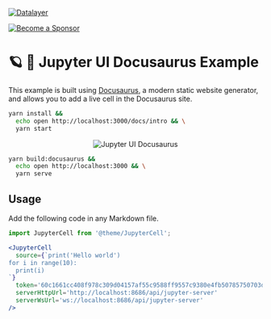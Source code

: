 [![Datalayer](https://assets.datalayer.tech/datalayer-25.svg)](https://datalayer.io)

[![Become a Sponsor](https://img.shields.io/static/v1?label=Become%20a%20Sponsor&message=%E2%9D%A4&logo=GitHub&style=flat&color=1ABC9C)](https://github.com/sponsors/datalayer)

# 🪐 🦕 Jupyter UI Docusaurus Example

This example is built using [Docusaurus](https://docusaurus.io), a modern static website generator, and allows you to add a live cell in the Docusaurus site.

```bash
yarn install &&
  echo open http://localhost:3000/docs/intro && \
  yarn start
```

<div align="center" style="text-align: center">
  <img alt="Jupyter UI Docusaurus" src="https://datalayer-jupyter-examples.s3.amazonaws.com/jupyter-react-docusaurus.png" />
</div>

```bash
yarn build:docusaurus &&
  echo open http://localhost:3000 && \
  yarn serve
```

## Usage

Add the following code in any Markdown file.

```jsx
import JupyterCell from '@theme/JupyterCell';

<JupyterCell 
  source={`print('Hello world')
for i in range(10):
  print(i)
`}
  token='60c1661cc408f978c309d04157af55c9588ff9557c9380e4fb50785750703da6'
  serverHttpUrl='http://localhost:8686/api/jupyter-server'
  serverWsUrl='ws://localhost:8686/api/jupyter-server'
/>
```
